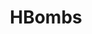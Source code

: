 ---
title: HBombs
crosslinks:
- Samantha_Lily
- livven
- EmilyBarry
- BrasilOnReddit
- MonicaMendez
- BustyWinter
- AngieVaronaLegal
- ProgressiveGrowth
---